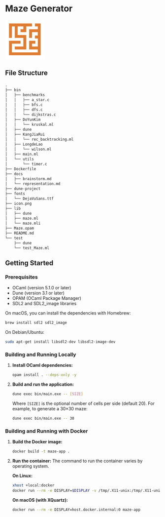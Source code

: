 # Maze Generator

<img src="icon.png" alt="Maze Generator Icon" width="128"/>


## File Structure

```
.
├── bin
│   ├── benchmarks
│   │   ├── a_star.c
│   │   ├── bfs.c
│   │   ├── dfs.c
│   │   └── dijkstras.c
│   ├── DoYunKim
│   │   └── kruskal.ml
│   ├── dune
│   ├── KangJiaRui
│   │   └── rec_backtracking.ml
│   ├── LongdeLao
│   │   └── wilson.ml
│   ├── main.ml
│   └── utils
│       └── timer.c
├── Dockerfile
├── docs
│   ├── brainstorm.md
│   └── representation.md
├── dune-project
├── fonts
│   └── DejaVuSans.ttf
├── icon.png
├── lib
│   ├── dune
│   ├── maze.ml
│   └── maze.mli
├── Maze.opam
├── README.md
└── test
    ├── dune
    └── test_Maze.ml
```

## Getting Started

### Prerequisites

*   OCaml (version 5.1.0 or later)
*   Dune (version 3.1 or later)
*   OPAM (OCaml Package Manager)
*   SDL2 and SDL2_image libraries

On macOS, you can install the dependencies with Homebrew:
```bash
brew install sdl2 sdl2_image
```

On Debian/Ubuntu:
```bash
sudo apt-get install libsdl2-dev libsdl2-image-dev
```

### Building and Running Locally
1.  **Install OCaml dependencies:**
    ```bash
    opam install . --deps-only -y
    ```

2.  **Build and run the application:**
    ```bash
    dune exec bin/main.exe -- [SIZE]
    ```
    Where `[SIZE]` is the optional number of cells per side (default 20). For example, to generate a 30×30 maze:
    ```bash
    dune exec bin/main.exe -- 30
    ```

### Building and Running with Docker

1.  **Build the Docker image:**
    ```bash
    docker build -t maze-app .
    ```

2.  **Run the container:**
    The command to run the container varies by operating system.

    **On Linux:**
    ```bash
    xhost +local:docker
    docker run --rm -e DISPLAY=$DISPLAY -v /tmp/.X11-unix:/tmp/.X11-unix maze-app
    ```

    **On macOS (with XQuartz):**
    ```bash
    docker run --rm -e DISPLAY=host.docker.internal:0 maze-app
    ```
